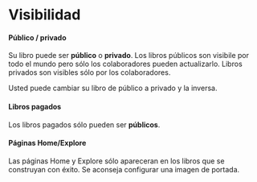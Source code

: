 # Visibilidad

#### Público / privado

Su libro puede ser **público** o **privado**. Los libros públicos son visibile por todo el mundo pero sólo los colaboradores pueden actualizarlo. Libros privados son visibles sólo por los colaboradores.

Usted puede cambiar su libro de público a privado y la inversa.

#### Libros pagados

Los libros pagados sólo pueden ser **públicos**.

#### Páginas Home/Explore

Las páginas Home y Explore sólo apareceran en los libros que se construyan con éxito. Se aconseja configurar una imagen de portada.
